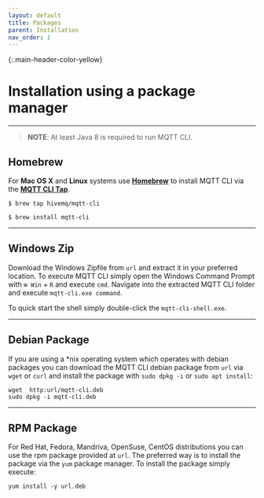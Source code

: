```yaml
---
layout: default
title: Packages
parent: Installation
nav_order: 1
---
```


{:.main-header-color-yellow}
# Installation using a package manager
***

> **NOTE**: At least Java 8 is required to run MQTT CLI.

## Homebrew
For **Mac OS X** and **Linux** systems use **[Homebrew](https://brew.sh/)** to install MQTT CLI via the **[MQTT CLI Tap](https://github.com/hivemq/homebrew-mqtt)**.
```
$ brew tap hivemq/mqtt-cli
```
```
$ brew install mqtt-cli
```

***

## Windows Zip

Download the Windows Zipfile from `url` and extract it in your preferred location.
To execute MQTT CLI simply open the Windows Command Prompt with `⊞ Win` + `R` and execute `cmd`.
Navigate into the extracted MQTT CLI folder and execute `mqtt-cli.exe command`.

To quick start the shell simply double-click the `mqtt-cli-shell.exe`.

***

## Debian Package

If you are using a *nix operating system which operates with debian packages you can download the MQTT CLI debian package from `url` via `wget` or `curl` 
and install the package with `sudo dpkg -i`  or `sudo apt install`:


``` 
wget  http:url/mqtt-cli.deb
sudo dpkg -i mqtt-cli.deb
``` 

***

## RPM Package

For Red Hat, Fedora, Mandriva, OpenSuse, CentOS distributions you can use the rpm package provided at `url`.
The preferred way is to install the package via the `yum` package manager. To install the package simply execute:

``` 
yum install -y url.deb
```

